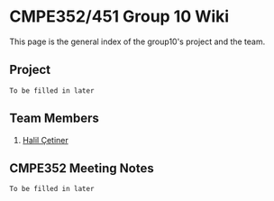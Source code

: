 # CMPE352/451 Group 10 Wiki
This page is the general index of the group10's project and the team.

## Project
```To be filled in later```

## Team Members
1. [Halil Çetiner](https://github.com/bounswe/bounswe2018group10/wiki/Halil-%C3%87etiner)

## CMPE352 Meeting Notes
```To be filled in later```